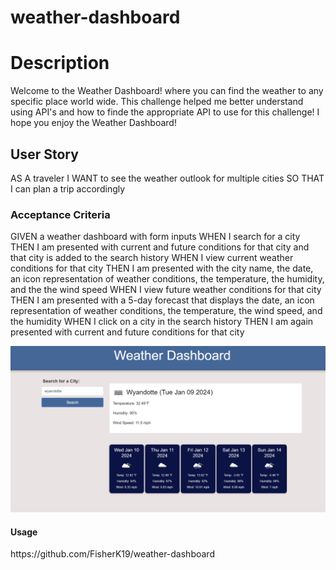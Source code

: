 # weather-dashboard
<h1>Description</h1>
Welcome to the Weather Dashboard! where you can find the weather to any specific place world wide. This challenge helped me better understand using API's and how to finde the appropriate API to use for this challenge! I hope you enjoy the Weather Dashboard!


<h2> User Story </h2>
AS A traveler
I WANT to see the weather outlook for multiple cities
SO THAT I can plan a trip accordingly


<h3> Acceptance Criteria </h3>
GIVEN a weather dashboard with form inputs
WHEN I search for a city
THEN I am presented with current and future conditions for that city and that city is added to the search history
WHEN I view current weather conditions for that city
THEN I am presented with the city name, the date, an icon representation of weather conditions, the temperature, the humidity, and the the wind speed
WHEN I view future weather conditions for that city
THEN I am presented with a 5-day forecast that displays the date, an icon representation of weather conditions, the temperature, the wind speed, and the humidity
WHEN I click on a city in the search history
THEN I am again presented with current and future conditions for that city

![Project Screenshot](<image/Weather Dashboard Screenshot.png>)

<h4>Usage</h4>
https://github.com/FisherK19/weather-dashboard

